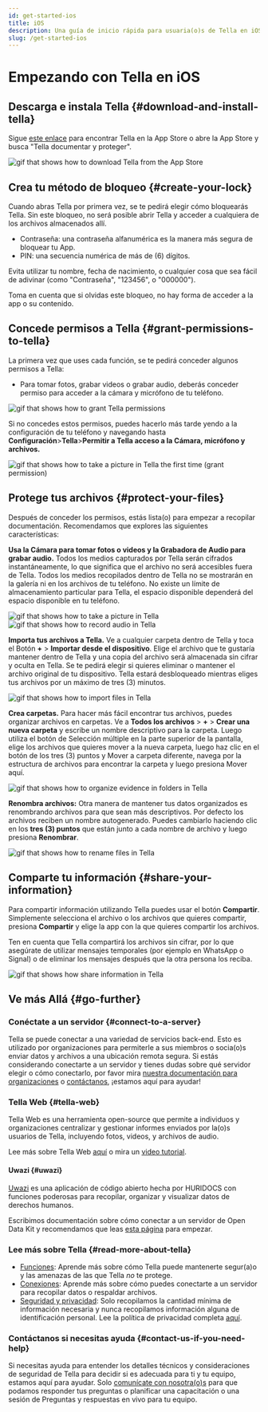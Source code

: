 ```yaml
---
id: get-started-ios
title: iOS
description: Una guía de inicio rápida para usuaria(o)s de Tella en iOS
slug: /get-started-ios
---
```


# Empezando con Tella en iOS

## Descarga e instala Tella {#download-and-install-tella}
Sigue [este enlace](https://apps.apple.com/us/app/tella-document-protect/id1598152580) para encontrar Tella en la App Store o abre la App Store y busca "Tella documentar y proteger".


<div class="gifs">
    <img src={require("@site/static/img/getting-started/ios/find-and-download.gif").default} alt="gif that shows how to download Tella from the App Store" title="find and download gif" />
</div>



## Crea tu método de bloqueo {#create-your-lock}
Cuando abras Tella por primera vez, se te pedirá elegir cómo bloquearás Tella. Sin este bloqueo, no será posible abrir Tella y acceder a cualquiera de los archivos almacenados allí.

* Contraseña: una contraseña alfanumérica es la manera más segura de bloquear tu App.
* PIN: una secuencia numérica de más de (6) dígitos.

Evita utilizar tu nombre, fecha de nacimiento, o cualquier cosa que sea fácil de adivinar (como "Contraseña", "123456", o "000000").

Toma en cuenta que si olvidas este bloqueo, no hay forma de acceder a la app o su contenido.



## Concede permisos a Tella {#grant-permissions-to-tella}
La primera vez que uses cada función, se te pedirá conceder algunos permisos a Tella:



* Para tomar fotos, grabar videos o grabar audio, deberás conceder permiso para acceder a la cámara y micrófono de tu teléfono.


<div class="gifs">
    <img src={require("@site/static/img/getting-started/ios/granting-permissions.gif").default} alt="gif that shows how to grant Tella permissions" title="grating permission gif" />
</div>



Si no concedes estos permisos, puedes hacerlo más tarde yendo a la configuración de tu teléfono y navegando hasta **Configuración**>**Tella**>**Permitir a Tella acceso a la Cámara, micrófono y archivos.**

<div class="gifs">
    <img src={require("@site/static/img/getting-started/ios/taking-picture-permissions.gif").default} alt="gif that shows how to take a picture in Tella the first time (grant permission)" title="Tella will ask you to grant permissions the first time you open the camera" />
</div>



## Protege tus archivos {#protect-your-files}
Después de conceder los permisos, estás lista(o) para empezar a recopilar documentación. Recomendamos que explores las siguientes características:

**Usa la Cámara para tomar fotos o videos y la Grabadora de Audio para grabar audio.** Todos los medios capturados por Tella serán cifrados instantáneamente, lo que significa que  el archivo no será accesibles fuera de Tella. Todos los medios recopilados dentro de Tella no se mostrarán en la galería ni en los archivos de tu teléfono. No existe un límite de almacenamiento particular para Tella, el espacio disponible dependerá del espacio disponible en tu teléfono.


<div class="gifs">
    <img src={require("@site/static/img/getting-started/ios/picture.gif").default} alt="gif that shows how to take a picture in Tella" title="take a picture in Tella" />
    <img src={require("@site/static/img/getting-started/ios/recording.gif").default} alt="gif that shows how to record audio in Tella" title="record audio in Tella" />
</div> 





**Importa tus archivos a Tella.** Ve a cualquier carpeta dentro de Tella y toca el Botón **+** > **Importar desde el dispositivo**. Elige el archivo que te gustaría mantener dentro de Tella y una copia del archivo será almacenada sin cifrar y oculta en Tella. Se te pedirá elegir si quieres eliminar o mantener el archivo original de tu dispositivo. Tella estará desbloqueado mientras eliges tus archivos por un máximo de tres (3) minutos.

<div class="gifs">
    <img src={require("@site/static/img/getting-started/ios/import-files.gif").default} alt="gif that shows how to import files in Tella" title="import files in Tella" />
</div> 


**Crea carpetas.** Para hacer más fácil encontrar tus archivos, puedes organizar archivos en carpetas. Ve a **Todos los archivos** > **+** > **Crear una nueva carpeta** y escribe un nombre descriptivo para la carpeta. Luego utiliza el botón de Selección múltiple en la parte superior de la pantalla, elige los archivos que quieres mover a la nueva carpeta, luego haz clic en el botón de los tres (3) puntos y Mover a carpeta diferente, navega por la estructura de archivos para encontrar la carpeta y luego presiona Mover aquí.


<div class="gifs">
    <img src={require("@site/static/img/getting-started/ios/folders.gif").default} alt="gif that shows how to organize evidence in folders in Tella" title="folders in Tella" />
</div> 


**Renombra archivos:** Otra manera de mantener tus datos organizados es renombrando archivos para que sean más descriptivos. Por defecto los archivos reciben un nombre autogenerado. Puedes cambiarlo haciendo clic en los **tres (3) puntos** que están junto a cada nombre de archivo y luego presiona **Renombrar**.


<div class="gifs">
    <img src={require("@site/static/img/getting-started/ios/rename.gif").default} alt="gif that shows how to rename files in Tella" title="rename files in Tella" />
</div> 


## Comparte tu información {#share-your-information}
Para compartir información utilizando Tella puedes usar el botón **Compartir**. Simplemente selecciona el archivo o los archivos que quieres compartir, presiona **Compartir** y elige la app con la que quieres compartir los archivos.

Ten en cuenta que Tella compartirá los archivos sin cifrar, por lo que asegúrate de utilizar mensajes temporales (por ejemplo en WhatsApp o Signal) o de eliminar los mensajes después que la otra persona los reciba.

<div class="gifs">
    <img src={require("@site/static/img/getting-started/ios/share.gif").default} alt="gif that shows how share information in Tella" title="share information in Tella" />
</div> 






## Ve más Allá {#go-further}

### Conéctate a un servidor {#connect-to-a-server}
Tella se puede conectar a una variedad de servicios back-end. Esto es utilizado por organizaciones para permiterle a sus miembros o socia(o)s enviar datos y archivos a una ubicación remota segura. Si estás considerando conectarte a un servidor y tienes dudas sobre qué servidor elegir o cómo conectarlo, por favor mira [nuestra documentación para organizaciones](/for-organizations) o [contáctanos](/contact-us), ¡estamos aquí para ayudar!

### Tella Web {#tella-web}
Tella Web es una herramienta open-source que permite a individuos y organizaciones centralizar y gestionar informes enviados por la(o)s usuarios de Tella, incluyendo fotos, videos, y archivos de audio.

Lee más sobre Tella Web [aquí](/tella-web) o mira un [video tutorial](/video-tutorials#tella-web).

#### Uwazi {#uwazi}
[Uwazi](https://uwazi.io/) es una aplicación de código abierto hecha por HURIDOCS con funciones poderosas para recopilar, organizar y visualizar datos de derechos humanos.

Escribimos documentación sobre cómo conectar a un servidor de Open Data Kit y recomendamos que leas [esta página](/uwazi) para empezar.



### Lee más sobre Tella {#read-more-about-tella}
- [Funciones](/features): Aprende más sobre cómo Tella puede mantenerte segur(a)o y las amenazas de las que Tella _no_ te protege.
- [Conexiones](/for-organizations):  Aprende más sobre cómo puedes conectarte a un servidor para recopilar datos o respaldar archivos.
- [Seguridad y privacidad](/security-and-privacy): Solo recopilamos la cantidad mínima de información necesaria y nunca recopilamos información alguna de identificación personal. Lee la política de privacidad completa [aquí](/privacy).



### Contáctanos si necesitas ayuda {#contact-us-if-you-need-help}
Si necesitas ayuda para entender los detalles técnicos y consideraciones de seguridad de Tella para decidir si es adecuada para ti y tu equipo, estamos aquí para ayudar. Solo [comunícate con nosotra(o)s](/contact-us) para que podamos responder tus preguntas o planificar una capacitación o una sesión de Preguntas y respuestas en vivo para tu equipo.



